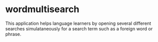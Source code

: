 wordmultisearch
===============

This application helps language learners by opening several different searches simulataneously for a search term such as a foreign word or phrase.
